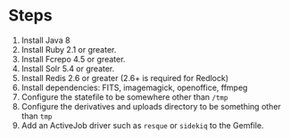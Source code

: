# Steps
1. Install Java 8
1. Install Ruby 2.1 or greater.
1. Install Fcrepo 4.5 or greater.
1. Install Solr 5.4 or greater.
1. Install Redis 2.6 or greater (2.6+ is required for Redlock)
1. Install dependencies: FITS, imagemagick, openoffice, ffmpeg
1. Configure the statefile to be somewhere other than `/tmp`
1. Configure the derivatives and uploads directory to be something other than `tmp`
1. Add an ActiveJob driver such as `resque` or `sidekiq` to the Gemfile.




